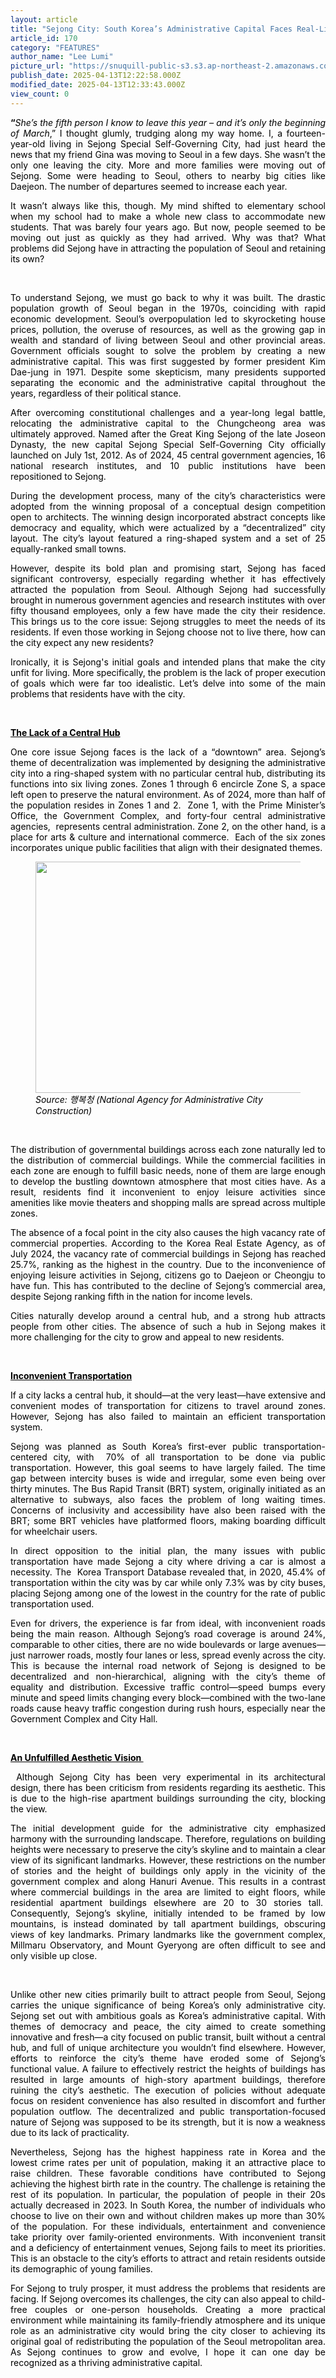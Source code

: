 ```yaml
---
layout: article
title: "Sejong City: South Korea’s Administrative Capital Faces Real-Life Challenges"
article_id: 170
category: "FEATURES"
author_name: "Lee Lumi"
picture_url: "https://snuquill-public-s3.s3.ap-northeast-2.amazonaws.com/photo/article/af47a13d-7eec-47fd-9c45-656491a7cbc4.jpg"
publish_date: 2025-04-13T12:22:58.000Z
modified_date: 2025-04-13T12:33:43.000Z
view_count: 0
---
```


<p style="text-align:justify;"><span style="background-color:transparent;color:#000000;"><strong>“</strong><i>She’s the fifth person I know to leave this year – and it’s only the beginning of March</i>,” I thought glumly, trudging along my way home. I, a fourteen-year-old living in Sejong Special Self-Governing City, had just heard the news that my friend Gina was moving to Seoul in a few days. She wasn’t the only one leaving the city. More and more families were moving out of Sejong. Some were heading to Seoul, others to nearby big cities like Daejeon. The number of departures seemed to increase each year.</span></p><p style="text-align:justify;"><span style="background-color:transparent;color:#000000;">It wasn’t always like this, though. My mind shifted to elementary school when my school had to make a whole new class to accommodate new students. That was barely four years ago. But now, people seemed to be moving out just as quickly as they had arrived. Why was that? What problems did Sejong have in attracting the population of Seoul and retaining its own?</span></p><p>&nbsp;</p><p style="text-align:justify;"><span style="background-color:transparent;color:#000000;">To understand Sejong, we must go back to why it was built. The drastic population growth of Seoul began in the 1970s, coinciding with rapid economic development. Seoul’s overpopulation led to skyrocketing house prices, pollution,&nbsp;the overuse of resources, as well as the growing gap in wealth and standard of living between Seoul and other provincial areas. Government officials sought to solve the problem by creating a new administrative capital. This was first suggested by former president Kim Dae-jung in 1971. Despite some skepticism, many presidents supported separating the economic and the administrative capital throughout the years, regardless of their political stance.&nbsp;</span></p><p style="text-align:justify;"><span style="background-color:transparent;color:#000000;">After overcoming constitutional challenges and a year-long legal battle, relocating the administrative capital to the Chungcheong area was ultimately approved. Named after the Great King Sejong of the late Joseon Dynasty, the new capital Sejong Special Self-Governing City officially launched on July 1st, 2012. As of 2024, 45 central government agencies, 16 national research institutes, and 10 public institutions have been repositioned to Sejong.</span></p><p style="text-align:justify;"><span style="background-color:transparent;color:#000000;">During the development process, many of the city’s characteristics were adopted from the winning proposal of a conceptual design competition open to architects. The winning design incorporated abstract concepts like democracy and equality, which were actualized by a “decentralized” city layout. The city’s layout featured a ring-shaped system and a set of 25 equally-ranked small towns.&nbsp;</span></p><p style="text-align:justify;"><span style="background-color:transparent;color:#000000;">However, despite its bold plan and promising start, Sejong has faced significant controversy, especially regarding whether it has effectively attracted the population from Seoul. Although Sejong had successfully brought in numerous government agencies and research institutes with over fifty thousand employees,&nbsp;only a few have made the city their residence. This brings us to the core issue: Sejong struggles to meet the needs of its residents. If even those working in Sejong choose not to live there, how can the city expect any new residents?</span></p><p style="text-align:justify;"><span style="background-color:transparent;color:#000000;">Ironically, it is Sejong's initial goals and intended plans that make the city unfit for living. More specifically, the problem is the lack of proper execution of goals which were far too idealistic. Let’s delve into some of the main problems that residents have with the city.</span></p><p>&nbsp;</p><p style="text-align:justify;"><span style="background-color:transparent;color:#000000;"><strong><u>The Lack of a Central Hub</u></strong></span></p><p style="text-align:justify;"><span style="background-color:transparent;color:#000000;">One core issue Sejong faces is the lack of a “downtown” area. Sejong’s theme of decentralization was implemented by designing the administrative city into a ring-shaped system with no particular central hub, distributing its functions into six living zones. Zones 1 through 6 encircle Zone S, a space left open to preserve the natural environment. As of 2024, more than half of the population resides in Zones 1 and 2.&nbsp; Zone 1, with the Prime Minister’s Office, the Government Complex, and forty-four central administrative agencies,&nbsp; represents central administration. Zone 2, on the other hand, is a place for arts &amp; culture and international commerce.&nbsp;&nbsp;Each of the six zones incorporates unique public facilities that align with their designated themes.</span></p><figure class="image"><img style="aspect-ratio:497/370;" src="https://snuquill-public-s3.s3.ap-northeast-2.amazonaws.com/photo/article/aaf8a8d8-5014-467a-ab22-82a885a2ceb4.png" width="497" height="370"><figcaption><span style="background-color:transparent;color:#000000;"><i>Source: 행복청 (National Agency for Administrative City Construction)&nbsp;</i></span></figcaption></figure><p>&nbsp;</p><p style="text-align:justify;"><span style="background-color:transparent;color:#000000;">The distribution of governmental buildings across each zone naturally led to the distribution of commercial buildings. While the commercial facilities in each zone are enough to fulfill basic needs, none of them are large enough to develop the bustling downtown atmosphere that most cities have. As a result, residents find it inconvenient to enjoy leisure activities since amenities like movie theaters and shopping malls are spread across multiple zones.</span></p><p style="text-align:justify;"><span style="background-color:transparent;color:#000000;">The absence of a focal point in the city also causes the high vacancy rate of commercial properties. According to the Korea Real Estate Agency, as of July 2024, the vacancy rate of commercial buildings in Sejong has reached 25.7%, ranking as the highest in the country. Due to the inconvenience of enjoying leisure activities in Sejong, citizens go to Daejeon or Cheongju to have fun. This has contributed to the decline of Sejong’s commercial area, despite Sejong ranking fifth in the nation for income levels.&nbsp;</span></p><p style="text-align:justify;"><span style="background-color:transparent;color:#000000;">Cities naturally develop around a central hub, and a strong hub attracts people from other cities. The absence of such a hub in Sejong makes it more challenging for the city to grow and appeal to new residents.&nbsp;</span></p><p>&nbsp;</p><p style="text-align:justify;"><span style="background-color:transparent;color:#000000;"><strong><u>Inconvenient Transportation</u></strong></span></p><p style="text-align:justify;"><span style="background-color:transparent;color:#000000;">If a city lacks a central hub, it should—at the very least—have extensive and convenient modes of transportation for citizens to travel around zones. However, Sejong has also failed to maintain an efficient transportation system.&nbsp;</span></p><p style="text-align:justify;"><span style="background-color:transparent;color:#000000;">Sejong was planned as South Korea’s first-ever public transportation-centered city, with&nbsp; 70% of all transportation to be done via public transportation. However, this goal seems to have largely failed. The time gap between intercity buses is wide and irregular, some even being over thirty minutes. The Bus Rapid Transit (BRT) system, originally initiated as an alternative to subways, also faces the problem of long waiting times. Concerns of inclusivity and accessibility have also been raised with the BRT; some BRT vehicles have platformed floors, making boarding difficult for wheelchair users.&nbsp;</span></p><p style="text-align:justify;"><span style="background-color:transparent;color:#000000;">In direct opposition to the initial plan, the many issues with public transportation have made Sejong a city where driving a car is almost a necessity. The&nbsp; Korea Transport Database revealed that, in 2020, 45.4% of transportation within the city was by car while only 7.3% was by city buses, placing Sejong among one of the lowest in the country for the rate of public transportation used.&nbsp;&nbsp;</span></p><p style="text-align:justify;"><span style="background-color:transparent;color:#000000;">Even for drivers, the experience is far from ideal, with inconvenient roads being the main reason. Although Sejong’s road coverage is around 24%, comparable to other cities, there are no wide boulevards or large avenues—just narrower roads, mostly four lanes or less, spread evenly across the city. This is because the internal road network of Sejong is designed to be decentralized and non-hierarchical, aligning with the city’s theme of equality and distribution. Excessive traffic control—speed bumps every minute and speed limits changing every block—combined with the two-lane roads cause heavy traffic congestion during rush hours, especially near the Government Complex and City Hall.</span></p><p>&nbsp;</p><p style="text-align:justify;"><span style="background-color:transparent;color:#000000;"><strong><u>An Unfulfilled Aesthetic Vision&nbsp;</u></strong></span></p><p style="text-align:justify;"><span style="background-color:transparent;color:#000000;">&nbsp;Although Sejong City has been very experimental in its architectural design, there has been criticism from residents regarding its aesthetic. This is due to the high-rise apartment buildings surrounding the city, blocking the view.</span></p><p style="text-align:justify;"><span style="background-color:transparent;color:#000000;">The initial development guide for the administrative city emphasized harmony with the surrounding landscape. Therefore, regulations on building heights were necessary to preserve the city’s skyline and to maintain a clear view of its significant landmarks. However, these restrictions on the number of stories and the height of buildings only apply in the vicinity of the government complex and along Hanuri Avenue. This results in a contrast where commercial buildings in the area are limited to eight floors, while residential apartment buildings elsewhere are 20 to 30 stories tall.&nbsp; Consequently, Sejong’s skyline, initially intended to be framed by low mountains, is instead dominated by tall apartment buildings, obscuring views of key landmarks. Primary landmarks like the government complex, Millmaru Observatory, and Mount Gyeryong are often difficult to see and only visible up close.</span></p><p>&nbsp;</p><p style="text-align:justify;"><span style="background-color:transparent;color:#000000;">Unlike other new cities primarily built to attract people from Seoul, Sejong carries the unique significance of being Korea’s only administrative city. Sejong set out with ambitious goals as Korea’s administrative capital. With themes of democracy and peace, the city aimed to create something innovative and fresh—a city focused on public transit, built without a central hub, and full of unique architecture you wouldn’t find elsewhere. However, efforts to reinforce the city’s theme have eroded some of Sejong’s functional value. A failure to effectively restrict the heights of buildings has resulted in large amounts of high-story apartment buildings, therefore ruining the city’s aesthetic. The execution of policies without adequate focus on resident convenience has also resulted in discomfort and further population outflow. The decentralized and public transportation-focused nature of Sejong was supposed to be its strength, but it is now a weakness due to its lack of practicality.</span></p><p style="text-align:justify;"><span style="background-color:transparent;color:#000000;">Nevertheless, Sejong has the highest happiness rate in Korea and the lowest crime rates per unit of population, making it an attractive place to raise children. These favorable conditions have contributed to Sejong achieving the highest birth rate in the country. The challenge is retaining the rest of its population. In particular, the population of people in their 20s actually decreased in 2023. In South Korea, the number of individuals who choose to live on their own and without children makes up more than 30% of the population. For these individuals, entertainment and convenience take priority over family-oriented environments. With inconvenient transit and a deficiency of entertainment venues, Sejong fails to meet its priorities. This is an obstacle to the city’s efforts to attract and retain residents outside its demographic of young families.</span></p><p style="text-align:justify;"><span style="background-color:transparent;color:#000000;">For Sejong to truly prosper, it must address the problems that residents are facing. If Sejong overcomes its challenges, the city can also appeal to child-free couples or one-person households. Creating a more practical environment while maintaining its family-friendly atmosphere and its unique role as an administrative city would bring the city closer to achieving its original goal of redistributing the population of the Seoul metropolitan area. As Sejong continues to grow and evolve, I hope it can one day be recognized as a thriving administrative capital.</span></p>
